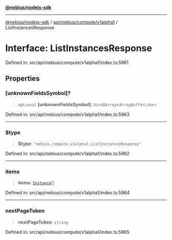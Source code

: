 [**@nebius/nodejs-sdk**](../../../../../README.md)

***

[@nebius/nodejs-sdk](../../../../../README.md) / [api/nebius/compute/v1alpha1](../README.md) / ListInstancesResponse

# Interface: ListInstancesResponse

Defined in: src/api/nebius/compute/v1alpha1/index.ts:5961

## Properties

### \[unknownFieldsSymbol\]?

> `optional` **\[unknownFieldsSymbol\]**: `Uint8Array`\<`ArrayBufferLike`\>

Defined in: src/api/nebius/compute/v1alpha1/index.ts:5963

***

### $type

> **$type**: `"nebius.compute.v1alpha1.ListInstancesResponse"`

Defined in: src/api/nebius/compute/v1alpha1/index.ts:5962

***

### items

> **items**: [`Instance`](Instance.md)[]

Defined in: src/api/nebius/compute/v1alpha1/index.ts:5964

***

### nextPageToken

> **nextPageToken**: `string`

Defined in: src/api/nebius/compute/v1alpha1/index.ts:5965
